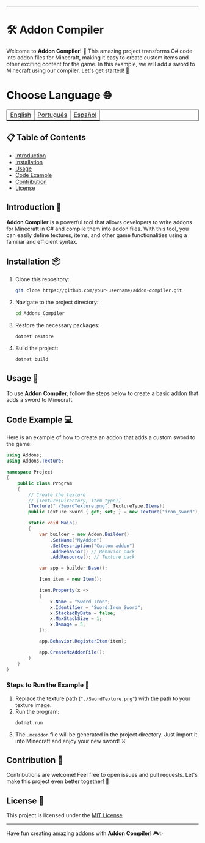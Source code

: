  ---
# 🛠️ Addon Compiler

Welcome to **Addon Compiler**! 🎉 This amazing project transforms C# code into addon files for Minecraft, making it easy to create custom items and other exciting content for the game. In this example, we will add a sword to Minecraft using our compiler. Let's get started! 🚀

# Choose Language 🌐

<table border=1>
  <tr>
    <td><a href="https://github.com/JaymeFernandes/Addons_Compiler/blob/main/README.md">English</a></td>
    <td><a href="https://github.com/JaymeFernandes/Addons_Compiler/blob/main/README_pt.md">Português</a></td>
    <td><a href="https://github.com/JaymeFernandes/Addons_Compiler/blob/main/README_es.md">Español</a></td>
  </tr>
</table>

## 📋 Table of Contents

- [Introduction](#introduction-🌟)
- [Installation](#installation-📦)
- [Usage](#usage-🚀)
- [Code Example](#code-example-💻)
- [Contribution](#contribution-🤝)
- [License](#license-📄)

## Introduction 🌟

**Addon Compiler** is a powerful tool that allows developers to write addons for Minecraft in C# and compile them into addon files. With this tool, you can easily define textures, items, and other game functionalities using a familiar and efficient syntax.

## Installation 📦

1. Clone this repository:
   ```sh
   git clone https://github.com/your-username/addon-compiler.git
   ```

2. Navigate to the project directory:
   ```sh
   cd Addons_Compiler
   ```

3. Restore the necessary packages:
   ```sh
   dotnet restore
   ```

4. Build the project:
   ```sh
   dotnet build
   ```

## Usage 🚀

To use **Addon Compiler**, follow the steps below to create a basic addon that adds a sword to Minecraft.

## Code Example 💻

Here is an example of how to create an addon that adds a custom sword to the game:

```csharp
using Addons;
using Addons.Texture;

namespace Project
{
    public class Program
    {
        // Create the texture
        // [Texture(Directory, Item type)]
        [Texture("./SwordTexture.png", TextureType.Items)]
        public Texture Sword { get; set; } = new Texture("iron_sword"); // Texture name

        static void Main()
        {
            var builder = new Addon.Builder()
                .SetName("MyAddon")
                .SetDescription("Custom addon")
                .AddBehavior() // Behavior pack
                .AddResource(); // Texture pack

            var app = builder.Base();

            Item item = new Item();

            item.Property(x =>
            {
                x.Name = "Sword Iron";
                x.Identifier = "Sword:Iron_Sword";
                x.StackedByData = false;
                x.MaxStackSize = 1;
                x.Damage = 5;
            });

            app.Behavior.RegisterItem(item);

            app.CreateMcAddonFile();
        }
    }
}
```

### Steps to Run the Example 📜

1. Replace the texture path (`"./SwordTexture.png"`) with the path to your texture image.
2. Run the program:
   ```sh
   dotnet run
   ```
3. The `.mcaddon` file will be generated in the project directory. Just import it into Minecraft and enjoy your new sword! ⚔️

## Contribution 🤝

Contributions are welcome! Feel free to open issues and pull requests. Let's make this project even better together! 💪

## License 📄

This project is licensed under the [MIT License](LICENSE).

---

Have fun creating amazing addons with **Addon Compiler**! 🎮✨

